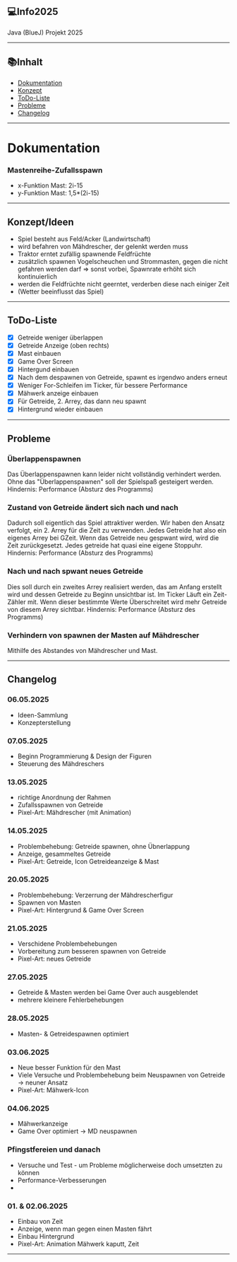 ## 💻Info2025
Java (BlueJ) Projekt 2025

---

## 📚Inhalt
- [Dokumentation](#dokumentation)
- [Konzept](#konzept/ideen)
- [ToDo-Liste](#todo-liste)
- [Probleme](#probleme)
- [Changelog](#changelog)


---

# Dokumentation

### Mastenreihe-Zufallsspawn
- x-Funktion Mast: 2i-15
- y-Funktion Mast: 1,5*(2i-15)

---

## Konzept/Ideen

- Spiel besteht aus Feld/Acker (Landwirtschaft)
- wird befahren von Mähdrescher, der gelenkt werden muss
- Traktor erntet zufällig spawnende Feldfrüchte
- zusätzlich spawnen Vogelscheuchen und Strommasten, gegen die nicht gefahren werden darf => sonst vorbei, Spawnrate erhöht sich kontinuierlich
- werden die Feldfrüchte nicht geerntet, verderben diese nach einiger Zeit
- (Wetter beeinflusst das Spiel)

---

## ToDo-Liste

- [x] Getreide weniger überlappen   
- [x] Getreide Anzeige (oben rechts)
- [x] Mast einbauen
- [x] Game Over Screen
- [x] Hintergund einbauen
- [x] Nach dem despawnen von Getreide, spawnt es irgendwo anders erneut
- [x] Weniger For-Schleifen im Ticker, für bessere Performance
- [x] Mähwerk anzeige einbauen
- [x] Für Getreide, 2. Arrey, das dann neu spawnt
- [x] Hintergrund wieder einbauen

---

## Probleme

### Überlappenspawnen

Das Überlappenspawnen kann leider nicht vollständig verhindert werden. Ohne das "Überlappenspawnen" soll der Spielspaß gesteigert werden.
Hindernis: Performance (Absturz des Programms)

### Zustand von Getreide ändert sich nach und nach

Dadurch soll eigentlich das Spiel attraktiver werden. Wir haben den Ansatz verfolgt, ein 2. Arrey für die Zeit zu verwenden. Jedes Getreide hat also ein eigenes Arrey bei GZeit. Wenn das Getreide neu gespwant wird, wird die Zeit zurückgesetzt. Jedes getreide hat quasi eine eigene Stoppuhr.
Hindernis: Performance (Absturz des Programms)

### Nach und nach spwant neues Getreide

Dies soll durch ein zweites Arrey realisiert werden, das am Anfang erstellt wird und dessen Getreide zu Beginn unsichtbar ist. Im Ticker Läuft ein Zeit-Zähler mit. Wenn dieser bestimmte Werte Überschreitet wird mehr Getreide von diesem Arrey sichtbar.
Hindernis: Performance (Absturz des Programms)

### Verhindern von spawnen der Masten auf Mähdrescher
Mithilfe des Abstandes von Mähdrescher und Mast.


---
## Changelog

### 06.05.2025
- Ideen-Sammlung
- Konzepterstellung

### 07.05.2025
- Beginn Programmierung & Design der Figuren
- Steuerung des Mähdreschers

### 13.05.2025
- richtige Anordnung der Rahmen
- Zufallsspawnen von Getreide
- Pixel-Art: Mähdrescher (mit Animation)

### 14.05.2025
- Problembehebung: Getreide spawnen, ohne Übnerlappung
- Anzeige, gesammeltes Getreide
- Pixel-Art: Getreide, Icon Getreideanzeige & Mast

### 20.05.2025
- Problembehebung: Verzerrung der Mähdrescherfigur
- Spawnen von Masten
- Pixel-Art: Hintergrund & Game Over Screen

### 21.05.2025
- Verschidene Problembehebungen
- Vorbereitung zum besseren spawnen von Getreide
- Pixel-Art: neues Getreide

### 27.05.2025
- Getreide & Masten werden bei Game Over auch ausgeblendet
- mehrere kleinere Fehlerbehebungen

### 28.05.2025
- Masten- & Getreidespawnen optimiert

### 03.06.2025
- Neue besser Funktion für den Mast
- Viele Versuche und Problembehebung beim Neuspawnen von Getreide -> neuner Ansatz
- Pixel-Art: Mähwerk-Icon

### 04.06.2025
- Mähwerkanzeige
- Game Over optimiert -> MD neuspawnen

### Pfingstfereien und danach
- Versuche und Test - um Probleme möglicherweise doch umsetzten zu können
- Performance-Verbesserungen
- 
### 01. & 02.06.2025
- Einbau von Zeit
- Anzeige, wenn man gegen einen Masten fährt
- Einbau Hintergrund
- Pixel-Art: Animation Mähwerk kaputt, Zeit

---

